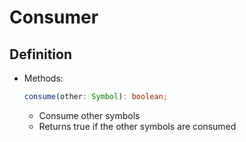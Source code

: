 # Consumer
## Definition
- Methods:
    ```typescript
    consume(other: Symbol): boolean;
    ```
    - Consume other symbols
    - Returns true if the other symbols are consumed
